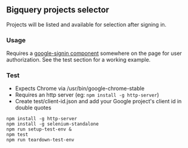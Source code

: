 ## Bigquery projects selector
Projects will be listed and available for selection after signing in.

### Usage
Requires a [google-signin component](https://elements.polymer-project.org/elements/google-signin) somewhere on the page for user authorization.  See the test section for a working example.

### Test

 - Expects Chrome via /usr/bin/google-chrome-stable
 - Requires an http server (eg: `npm install -g http-server`)
 - Create test/client-id.json and add your Google project's client id in double quotes


```
npm install -g http-server
npm install -g selenium-standalone
npm run setup-test-env &
npm test
npm run teardown-test-env
```

